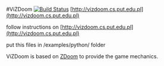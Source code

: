 #ViZDoom [![Build Status](https://travis-ci.org/Marqt/ViZDoom.svg?branch=master)](https://travis-ci.org/Marqt/ViZDoom)
[http://vizdoom.cs.put.edu.pl](http://vizdoom.cs.put.edu.pl)

follow instructions on [http://vizdoom.cs.put.edu.pl](http://vizdoom.cs.put.edu.pl)

put this files in /examples/python/ folder 


ViZDoom is based on [ZDoom](https://github.com/rheit/zdoom) to provide the game mechanics.
